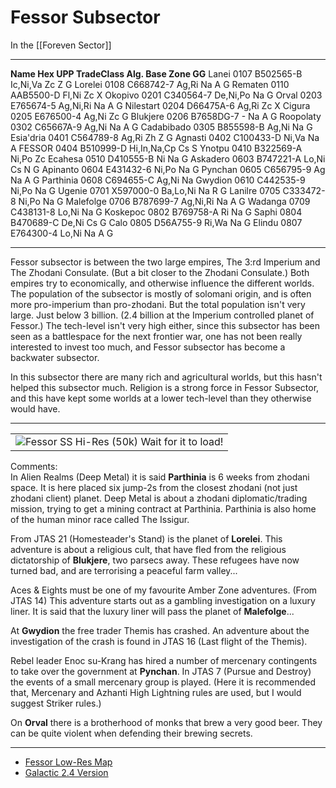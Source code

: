# Fessor Subsector

In the [[Foreven Sector]]

---

**Name        Hex      UPP        TradeClass     Alg. Base Zone  GG**
Lanei       0107   B502565-B    Ic,Ni,Va       Zc     Z        G
Lorelei     0108   C668742-7    Ag,Ri          Na          A   G
Rematen     0110   AAB5500-D    Fl,Ni          Zc     X
Okopivo     0201   C340564-7    De,Ni,Po       Na              G
Orval       0203   E765674-5    Ag,Ni,Ri       Na          A   G
Nilestart   0204   D66475A-6    Ag,Ri          Zc     X
Cigura      0205   E676500-4    Ag,Ni          Zc              G
Blukjere    0206   B7658DG-7    -              Na          A   G
Roopolaty   0302   C65667A-9    Ag,Ni          Na          A   G
Cadabibado  0305   B855598-B    Ag,Ni          Na              G
Esia'dria   0401   C564789-8    Ag,Ri          Zh     Z        G
Agnasti     0402   C100433-D    Ni,Va          Na          A
FESSOR      0404   B510999-D    Hi,In,Na,Cp    Cs     S
Ynotpu      0410   B322569-A    Ni,Po          Zc
Ecahesa     0510   D410555-B    Ni             Na              G
Askadero    0603   B747221-A    Lo,Ni          Cs     N        G
Apinanto    0604   E431432-6    Ni,Po          Na              G
Pynchan     0605   C656795-9    Ag             Na          A   G
Parthinia   0608   C694655-C    Ag,Ni          Na
Gwydion     0610   C442535-9    Ni,Po          Na              G
Ugenie      0701   X597000-0    Ba,Lo,Ni       Na          R   G
Lanilre     0705   C333472-8    Ni,Po          Na              G
Malefolge   0706   B787699-7    Ag,Ni,Ri       Na          A   G
Wadanga     0709   C438131-8    Lo,Ni          Na              G
Koskepoc    0802   B769758-A    Ri             Na              G
Saphi       0804   B470689-C    De,Ni          Cs              G
Calo        0805   D56A755-9    Ri,Wa          Na              G
Elindu      0807   E764300-4    Lo,Ni          Na          A   G

---

Fessor subsector is between the two large empires, The 3:rd Imperium and The Zhodani Consulate. (But a bit closer to the Zhodani Consulate.) Both empires try to economically, and otherwise influence the different worlds. The population of the subsector is mostly of solomani origin, and is often more pro-imperium than pro-zhodani. But the total population isn't very large. Just below 3 billion. (2.4 billion at the Imperium controlled planet of Fessor.) The tech-level isn't very high either, since this subsector has been seen as a battlespace for the next frontier war, one has not been really interested to invest too much, and Fessor subsector has become a backwater subsector.

In this subsector there are many rich and agricultural worlds, but this hasn't helped this subsector much. Religion is a strong force in Fessor Subsector, and this have kept some worlds at a lower tech-level than they otherwise would have.

---

|   |
|---|
|![Fessor SS Hi-Res (50k) Wait for it to load!](https://zhodani.space/data/foreven/fessor/fessor.gif)|

Comments:  
In Alien Realms (Deep Metal) it is said **Parthinia** is 6 weeks from zhodani space. It is here placed six jump-2s from the closest zhodani (not just zhodani client) planet. Deep Metal is about a zhodani diplomatic/trading mission, trying to get a mining contract at Parthinia. Parthinia is also home of the human minor race called The Issigur.

From JTAS 21 (Homesteader's Stand) is the planet of **Lorelei**. This adventure is about a religious cult, that have fled from the religious dictatorship of **Blukjere**, two parsecs away. These refugees have now turned bad, and are terrorising a peaceful farm valley...

Aces & Eights must be one of my favourite Amber Zone adventures. (From JTAS 14) This adventure starts out as a gambling investigation on a luxury liner. It is said that the luxury liner will pass the planet of **Malefolge**...

At **Gwydion** the free trader Themis has crashed. An adventure about the investigation of the crash is found in JTAS 16 (Last flight of the Themis).

Rebel leader Enoc su-Krang has hired a number of mercenary contingents to take over the government at **Pynchan**. In JTAS 7 (Pursue and Destroy) the events of a small mercenary group is played. (Here it is recommended that, Mercenary and Azhanti High Lightning rules are used, but I would suggest Striker rules.)

On **Orval** there is a brotherhood of monks that brew a very good beer. They can be quite violent when defending their brewing secrets.

---

- [Fessor Low-Res Map](https://zhodani.space/data/foreven/fessor/fessor.html)
- [Galactic 2.4 Version](https://zhodani.space/data/foreven/fessor/galactic.html)